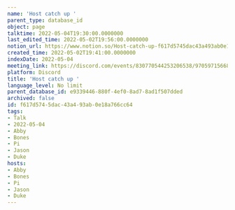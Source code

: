 ```yaml
---
name: 'Host catch up '
parent_type: database_id
object: page
talktime: 2022-05-04T19:30:00.0000000
last_edited_time: 2022-05-02T19:56:00.0000000
notion_url: https://www.notion.so/Host-catch-up-f617d5745dac43a493ab0e18a766cc64
created_time: 2022-05-02T19:41:00.0000000
indexDate: 2022-05-04
meeting_link: https://discord.com/events/830770544253206538/970597156681568276
platform: Discord
title: 'Host catch up '
language_level: No limit
parent_database_id: e9339446-880f-4ef0-8ad7-8ad1f507dded
archived: false
id: f617d574-5dac-43a4-93ab-0e18a766cc64
tags:
- Talk
- 2022-05-04
- Abby
- Bones
- Pi
- Jason
- Duke
hosts:
- Abby
- Bones
- Pi
- Jason
- Duke
---
```





